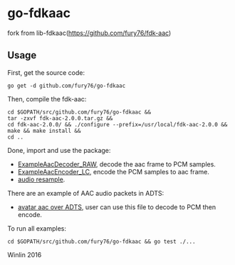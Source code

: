 # go-fdkaac

fork from lib-fdkaac(https://github.com/fury76/fdk-aac)

## Usage

First, get the source code:

```
go get -d github.com/fury76/go-fdkaac
```

Then, compile the fdk-aac:

```
cd $GOPATH/src/github.com/fury76/go-fdkaac &&
tar -zxvf fdk-aac-2.0.0.tar.gz && 
cd fdk-aac-2.0.0/ && ./configure --prefix=/usr/local/fdk-aac-2.0.0 && make && make install &&
cd ..
```

Done, import and use the package:

* [ExampleAacDecoder_RAW](fdkaac/example_test.go#L29), decode the aac frame to PCM samples.
* [ExampleAacEncoder_LC](fdkaac/example_test.go#L316), encode the PCM samples to aac frame.
* [audio resample](https://github.com/fury76/go-aresample).

There are an example of AAC audio packets in ADTS:

* [avatar aac over ADTS](doc/adts_data.go), user can use this file to decode to PCM then encode.

To run all examples:

```
cd $GOPATH/src/github.com/fury76/go-fdkaac && go test ./...
```

Winlin 2016
